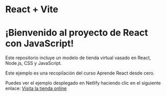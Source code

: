 # React + Vite

# ¡Bienvenido al proyecto de React con JavaScript!
Este repositorio incluye un modelo de tienda virtual vasado en React, Node.js, CSS y JavaScript.

Este ejemplo es una recopilación del curso Aprende React desde cero.

Puedes ver el ejemplo desplegado en Netlify haciendo clic en el siguiente enlace: [Visita la tienda online](https://tiendaonlinedmtl.netlify.app/)
